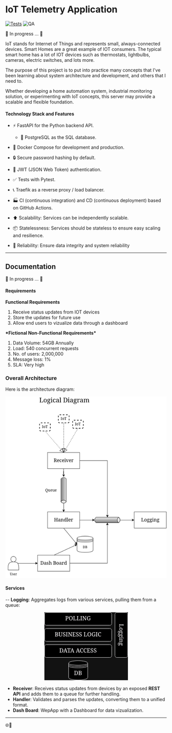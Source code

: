 # IoT Telemetry Application
[![Tests](https://github.com/kaiosatiro/iot_server/actions/workflows/deploy-staging.yml/badge.svg)](https://github.com/kaiosatiro/iot_server/actions/workflows/deploy-staging.yml)
![QA](https://github.com/kaiosatiro/iot_server/actions/workflows/qa.yml/badge.svg)

:construction: In progress ... :construction:

IoT stands for Internet of Things and represents small, always-connected devices. Smart Homes are a great example of IOT consumers. The typical smart home has a lot of IOT devices such as thermostats, lightbulbs, cameras, electric switches, and lots more. 

The purpose of this project is to put into practice many concepts that I've been learning about system architecture and development, and others that I need to.

Whether developing a home automation system, industrial monitoring solution, or experimenting with IoT concepts, this server may provide a scalable and flexible foundation.

#### Technology Stack and Features

- ⚡ FastAPI for the Python backend API.
  - 💾 PostgreSQL as the SQL database.
- 🐋 Docker Compose for development and production.
- 🔒 Secure password hashing by default.
- 🔑 JWT (JSON Web Token) authentication.
- ✅ Tests with Pytest.
- 📞 Traefik as a reverse proxy / load balancer.
- 🏭 CI (continuous integration) and CD (continuous deployment) based on GitHub Actions.

- :arrow_up: Scalability: Services can be independently scalable.
- 📦 Statelessness: Services should be stateless to ensure easy scaling and resilience.
- 🧱 Reliability: Ensure data integrity and system reliability

---

## Documentation
:construction: In progress ... :construction:

#### Requirements
**Functional Requirements**
1. Receive status updates from IOT devices
2. Store the updates for future use
3. Allow end users to vizualize data through a dashboard

**\*Fictional Non-Functional Requirements\***
1. Data Volume: 54GB Annually
2. Load: 540 concurrent requests
3. No. of users: 2,000,000
4. Message loss: 1%
5. SLA: Very high

### Overall Architecture
Here is the architecture diagram:

<div style="text-align: center;">
  <img src="/doc/logic_diagram.png" alt="Alt text" />
</div>

#### Services

-- **Logging**: Aggregates logs from various services, pulling them from a queue:

<div style="text-align: center;">
  <img src="/doc/logging_arch.png" alt="Alt text" />
</div>


- **Receiver**: Receives status updates from devices by an exposed **REST API** and adds them to a queue for further handling.
- **Handler**: Validates and parses the updates, converting them to a unified format.
- **Dash Board**: WepApp with a Dashboard for data vizualization.

---

🌐🚀